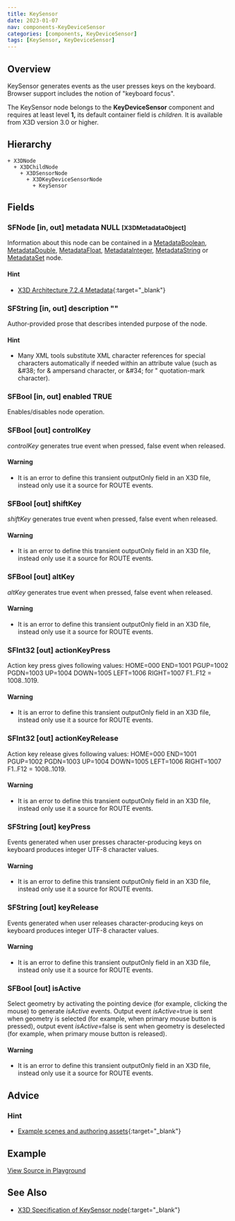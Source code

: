 ```yaml
---
title: KeySensor
date: 2023-01-07
nav: components-KeyDeviceSensor
categories: [components, KeyDeviceSensor]
tags: [KeySensor, KeyDeviceSensor]
---
```

<style>
.post h3 {
  word-spacing: 0.2em;
}
</style>

## Overview

KeySensor generates events as the user presses keys on the keyboard. Browser support includes the notion of "keyboard focus".

The KeySensor node belongs to the **KeyDeviceSensor** component and requires at least level **1,** its default container field is *children.* It is available from X3D version 3.0 or higher.

## Hierarchy

```
+ X3DNode
  + X3DChildNode
    + X3DSensorNode
      + X3DKeyDeviceSensorNode
        + KeySensor
```

## Fields

### SFNode [in, out] **metadata** NULL <small>[X3DMetadataObject]</small>

Information about this node can be contained in a [MetadataBoolean](../core/metadataboolean), [MetadataDouble](../core/metadatadouble), [MetadataFloat](../core/metadatafloat), [MetadataInteger](../core/metadatainteger), [MetadataString](../core/metadatastring) or [MetadataSet](../core/metadataset) node.

#### Hint

- [X3D Architecture 7.2.4 Metadata](https://www.web3d.org/specifications/X3Dv4Draft/ISO-IEC19775-1v4-IS.proof//Part01/components/core.html#Metadata){:target="_blank"}

### SFString [in, out] **description** ""

Author-provided prose that describes intended purpose of the node.

#### Hint

- Many XML tools substitute XML character references for special characters automatically if needed within an attribute value (such as &amp;#38; for &amp; ampersand character, or &amp;#34; for " quotation-mark character).

### SFBool [in, out] **enabled** TRUE

Enables/disables node operation.

### SFBool [out] **controlKey**

*controlKey* generates true event when pressed, false event when released.

#### Warning

- It is an error to define this transient outputOnly field in an X3D file, instead only use it a source for ROUTE events.

### SFBool [out] **shiftKey**

*shiftKey* generates true event when pressed, false event when released.

#### Warning

- It is an error to define this transient outputOnly field in an X3D file, instead only use it a source for ROUTE events.

### SFBool [out] **altKey**

*altKey* generates true event when pressed, false event when released.

#### Warning

- It is an error to define this transient outputOnly field in an X3D file, instead only use it a source for ROUTE events.

### SFInt32 [out] **actionKeyPress**

Action key press gives following values: HOME=000 END=1001 PGUP=1002 PGDN=1003 UP=1004 DOWN=1005 LEFT=1006 RIGHT=1007 F1..F12 = 1008..1019.

#### Warning

- It is an error to define this transient outputOnly field in an X3D file, instead only use it a source for ROUTE events.

### SFInt32 [out] **actionKeyRelease**

Action key release gives following values: HOME=000 END=1001 PGUP=1002 PGDN=1003 UP=1004 DOWN=1005 LEFT=1006 RIGHT=1007 F1..F12 = 1008..1019.

#### Warning

- It is an error to define this transient outputOnly field in an X3D file, instead only use it a source for ROUTE events.

### SFString [out] **keyPress**

Events generated when user presses character-producing keys on keyboard produces integer UTF-8 character values.

#### Warning

- It is an error to define this transient outputOnly field in an X3D file, instead only use it a source for ROUTE events.

### SFString [out] **keyRelease**

Events generated when user releases character-producing keys on keyboard produces integer UTF-8 character values.

#### Warning

- It is an error to define this transient outputOnly field in an X3D file, instead only use it a source for ROUTE events.

### SFBool [out] **isActive**

Select geometry by activating the pointing device (for example, clicking the mouse) to generate *isActive* events. Output event *isActive*=true is sent when geometry is selected (for example, when primary mouse button is pressed), output event *isActive*=false is sent when geometry is deselected (for example, when primary mouse button is released).

#### Warning

- It is an error to define this transient outputOnly field in an X3D file, instead only use it a source for ROUTE events.

## Advice

### Hint

- [Example scenes and authoring assets](https://www.web3d.org/x3d/content/examples/X3dForWebAuthors/Chapter08UserInteractivity){:target="_blank"}

## Example

<x3d-canvas src="https://create3000.github.io/media/examples/KeyDeviceSensor/KeySensor/KeySensor.x3d" update="auto"></x3d-canvas>

[View Source in Playground](/x_ite/playground/?url=https://create3000.github.io/media/examples/KeyDeviceSensor/KeySensor/KeySensor.x3d)

## See Also

- [X3D Specification of KeySensor node](https://www.web3d.org/documents/specifications/19775-1/V4.0/Part01/components/keyboard.html#KeySensor){:target="_blank"}
